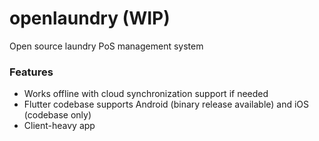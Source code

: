 # openlaundry (WIP)

Open source laundry PoS management system

### Features
- Works offline with cloud synchronization support if needed
- Flutter codebase supports Android (binary release available) and iOS (codebase only)
- Client-heavy app
